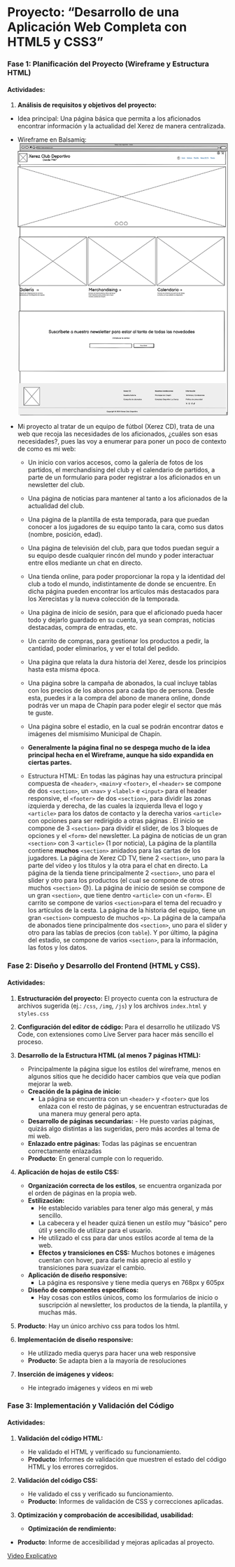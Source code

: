 # **Proyecto: “Desarrollo de una Aplicación Web Completa con HTML5 y CSS3”**

### **Fase 1: Planificación del Proyecto (Wireframe y Estructura HTML)**

#### Actividades:
1.  **Análisis de requisitos y objetivos del proyecto:**
- Idea principal: Una página básica que permita a los aficionados encontrar información y la actualidad del Xerez de manera centralizada.

- Wireframe en Balsamiq:
![Wireframe balsamiq](img/Inicio.png)
- Mi proyecto al tratar de un equipo de fútbol (Xerez CD), trata de una web que recoja las necesidades de los aficionados, ¿cuáles son esas necesidades?, pues las voy a enumerar para poner un poco de contexto de como es mi web:
	- Un inicio con varios accesos, como la galería de fotos de los partidos, el merchandising del club y el calendario de partidos, a parte de un formulario para poder registrar a los aficionados en un newsletter del club.
	- Una página de noticias para mantener al tanto a los aficionados de la actualidad del club.
	- Una página de la plantilla de esta temporada, para que puedan conocer a los jugadores de su equipo tanto la cara, como sus datos (nombre, posición, edad).
	- Una página de televisión del club, para que todos puedan seguir a su equipo desde cualquier rincón del mundo y poder interactuar entre ellos mediante un chat en directo.
	- Una tienda online, para poder proporcionar la ropa y la identidad del club a todo el mundo, indistintamente de donde se encuentre. En dicha página pueden encontrar los artículos más destacados para los Xerecistas y la nueva colección de la temporada.
	- Una página de inicio de sesión, para que el aficionado pueda hacer todo y dejarlo guardado en su cuenta, ya sean compras, noticias destacadas, compra de entradas, etc.
	- Un carrito de compras, para gestionar los productos a pedir, la cantidad, poder eliminarlos, y ver el total del pedido.
	- Una página que relata la dura historia del Xerez, desde los principios hasta esta misma época.
	- Una página sobre la campaña de abonados, la cual incluye tablas con los precios de los abonos para cada tipo de persona. Desde esta, puedes ir a la compra del abono de manera online, donde podrás ver un mapa de Chapín para poder elegir el sector que más te guste.
	- Una página sobre el estadio, en la cual se podrán encontrar datos e imágenes del mismísimo Municipal de Chapín.

	-  **Generalmente la página final no se despega mucho de la idea principal hecha en el Wireframe, aunque ha sido expandida en ciertas partes.**
					
	- Estructura HTML: En todas las páginas hay una estructura principal compuesta de `<header>`, `<main>`y `<footer>`, el `<header>` se compone de dos `<section>`, un `<nav>` y `<label>` e `<input>` para el header responsive, el `<footer>` de dos  `<section>`, para dividir las zonas izquierda y derecha, de las cuales la izquierda lleva el logo y `<article>` para los datos de contacto y la derecha varios `<article>` con opciones para ser redirigido a otras páginas . El inicio se compone de 3 `<section>` para dividir el slider, de los 3 bloques de opciones y el `<form>` del newsletter. La página de noticias de un gran `<section>` con 3 `<article>` (1 por noticia), La página de la plantilla contiene **muchos** `<section>` anidados para las cartas de los jugadores. La página de Xerez CD TV, tiene 2 `<section>`, uno para la parte del vídeo y los títulos y la otra para el chat en directo. La página de la tienda tiene principalmente 2 `<section>`, uno para el slider y otro para los productos (el cual se compone de otros muchos `<section>` 😓). La página de inicio de sesión se compone de un gran `<section>`, que tiene dentro `<article>` con un `<form>`. El carrito se compone de varios `<section>`para el tema del recuadro y los artículos de la cesta. La página de la historia del equipo, tiene un gran `<section>` compuesto de muchos `<p>`.  La página de la campaña de abonados tiene principalmente dos `<section>`, uno para el slider y otro para las tablas de precios (con `table`). Y por último, la página del estadio, se compone de varios `<section>`, para la información, las fotos y los datos.

### **Fase 2: Diseño y Desarrollo del Frontend (HTML y CSS).**
#### Actividades:

1.  **Estructuración del proyecto:**  El proyecto cuenta con la estructura de archivos sugerida (ej.:  `/css`,  `/img`,  `/js`)  y los archivos `index.html` y `styles.css`
2. **Configuración del editor de código:**  Para el desarrollo he utilizado VS Code, con extensiones como Live Server para hacer más sencillo el proceso.
3. **Desarrollo de la Estructura HTML (al menos 7 páginas HTML):**
    -   Principalmente la página sigue los estilos del wireframe, menos en algunos sitios que he decidido hacer cambios que veía que podían mejorar la web.
    -   **Creación de la página de inicio:**
        -   La página se encuentra con un `<header>` y `<footer>` que los enlaza con el resto de páginas, y se encuentran estructuradas de una manera muy general pero apta.
    -   **Desarrollo de páginas secundarias:**
			- He puesto varias páginas, quizás algo distintas a las sugeridas, pero más acordes al tema de mi web.
    -   **Enlazado entre páginas:**  Todas las páginas se encuentran correctamente enlazadas
    -   **Producto**: En general cumple con lo requerido.
4.  **Aplicación de hojas de estilo CSS:**
    
    -   **Organización correcta de los estilos**, se encuentra organizada por el orden de páginas en la propia web.
    -   **Estilización:**
        -   He establecido variables para tener algo más general, y más sencillo.
        -   La cabecera y el header quizá tienen un estilo muy "básico" pero útil y sencillo de utilizar para el usuario.
        -   He utilizado el css para dar unos estilos acorde al tema de la web.
        -   **Efectos y transiciones en CSS:**  Muchos botones e imágenes cuentan con hover, para darle más aprecio al estilo y transiciones para suavizar el cambio.
    -   **Aplicación de diseño responsive:**
        -   La página es responsive y tiene media querys en 768px y 605px
    -   **Diseño de componentes específicos:**
        -   Hay cosas con estilos únicos, como los formularios de inicio o suscripción al newsletter, los productos de la tienda, la plantilla, y muchas más.
5.  **Producto**: Hay un único archivo css para todos los html.
6.  **Implementación de diseño responsive:**
    -   He utilizado media querys para hacer una web responsive
    -   **Producto**: Se adapta bien a la mayoría de resoluciones
7.  **Inserción de imágenes y vídeos:**
    - He integrado imágenes y vídeos en mi web
    
### **Fase 3: Implementación y Validación del Código**
#### Actividades:

1.  **Validación del código HTML:**
    
    -   He validado el HTML y verificado su funcionamiento.
    -   **Producto**: Informes de validación que muestren el estado del código HTML y los errores corregidos.
2.  **Validación del código CSS:**
    -   He validado el css y verificado su funcionamiento.
    -   **Producto**: Informes de validación de CSS y correcciones aplicadas.
3.  **Optimización y comprobación de accesibilidad, usabilidad:**
    
    -   **Optimización de rendimiento:**
- **Producto**: Informe de accesibilidad y mejoras aplicadas al proyecto.

[Video Explicativo](https://drive.google.com/file/d/1q5IQHDs2w7BJP3RknHrB5uXmif3ZDW1G/view?usp=sharing)